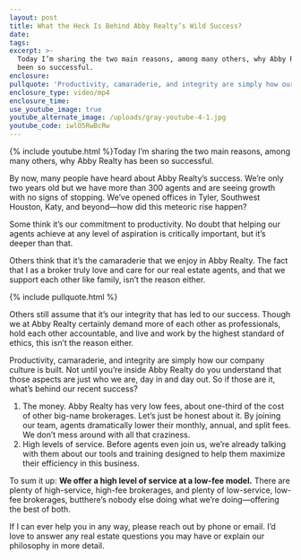 ```yaml
---
layout: post
title: What the Heck Is Behind Abby Realty’s Wild Success?
date:
tags:
excerpt: >-
  Today I’m sharing the two main reasons, among many others, why Abby Realty has
  been so successful.
enclosure:
pullquote: 'Productivity, camaraderie, and integrity are simply how our culture is built.'
enclosure_type: video/mp4
enclosure_time:
use_youtube_image: true
youtube_alternate_image: /uploads/gray-youtube-4-1.jpg
youtube_code: iwlO5RwBcRw
---
```


{% include youtube.html %}Today I’m sharing the two main reasons, among many others, why Abby Realty has been so successful.

By now, many people have heard about Abby Realty’s success. We’re only two years old but we have more than 300 agents and are seeing growth with no signs of stopping. We’ve opened offices in Tyler, Southwest Houston, Katy, and beyond—how did this meteoric rise happen?

Some think it’s our commitment to productivity. No doubt that helping our agents achieve at any level of aspiration is critically important, but it’s deeper than that.&nbsp;

Others think that it’s the camaraderie that we enjoy in Abby Realty. The fact that I as a broker truly love and care for our real estate agents, and that we support each other like family, isn’t the reason either.&nbsp;

{% include pullquote.html %}

Others still assume that it’s our integrity that has led to our success. Though we at Abby Realty certainly demand more of each other as professionals, hold each other accountable, and live and work by the highest standard of ethics, this isn’t the reason either.&nbsp;

Productivity, camaraderie, and integrity are simply how our company culture is built. Not until you’re inside Abby Realty do you understand that those aspects are just who we are, day in and day out. So if those are it, what’s behind our recent success?&nbsp;

1. The money. Abby Realty has very low fees, about one-third of the cost of other big-name brokerages. Let’s just be honest about it. By joining our team, agents dramatically lower their monthly, annual, and split fees. We don’t mess around with all that craziness.&nbsp;
2. High levels of service. Before agents even join us, we’re already talking with them about our tools and training designed to help them maximize their efficiency in this business.&nbsp;

To sum it up: **We offer a high level of service at a low-fee model.** There are plenty of high-service, high-fee brokerages, and plenty of low-service, low-fee brokerages, butthere’s nobody else doing what we’re doing—offering the best of both.&nbsp;

If I can ever help you in any way, please reach out by phone or email. I’d love to answer any real estate questions you may have or explain our philosophy in more detail.&nbsp;